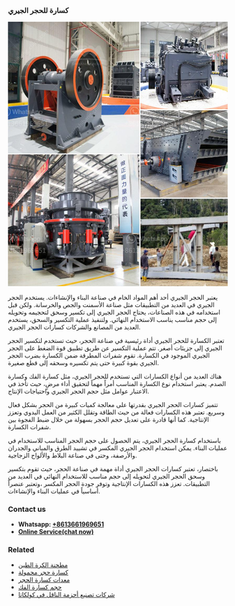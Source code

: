 <h3>كسارة للحجر الجيري</h3><img src='1701853224.jpg' alt=''><p>يعتبر الحجر الجيري أحد أهم المواد الخام في صناعة البناء والإنشاءات. يستخدم الحجر الجيري في العديد من التطبيقات مثل صناعة الأسمنت والجص والخرسانة. ولكن قبل استخدامه في هذه الصناعات، يحتاج الحجر الجيري إلى تكسير وسحق لتحجيمه وتحويله إلى حجم مناسب يناسب الاستخدام النهائي. ولتنفيذ عملية التكسير والسحق، يستخدم العديد من المصانع والشركات كسارات الحجر الجيري.</p><p>تعتبر الكسارة للحجر الجيري أداة رئيسية في صناعة الحجر، حيث تستخدم لتكسير الحجر الجيري إلى جزيئات أصغر. تتم عملية التكسير عن طريق تطبيق قوة الضغط على الحجر الجيري الموجود في الكسارة. تقوم شفرات المطرقة ضمن الكسارة بضرب الحجر الجيري بقوة كبيرة حتى يتم تكسيره وسحقه إلى قطع صغيرة.</p><p>هناك العديد من أنواع الكسارات التي تستخدم للحجر الجيري، مثل كسارة الفك وكسارة الصدم. يعتبر استخدام نوع الكسارة المناسب أمراً مهماً لتحقيق أداء مرضٍ، حيث تأخذ في الاعتبار عوامل مثل حجم الحجر الجيري واحتياجات الإنتاج.</p><p>تتميز كسارات الحجر الجيري بقدرتها على معالجة كميات كبيرة من الحجر بشكل فعال وسريع. تعتبر هذه الكسارات فعالة من حيث الطاقة وتقلل الكثير من العمل اليدوي وتعزز الإنتاجية. كما أنها قادرة على تعديل حجم الحجر بسهولة من خلال ضبط الفجوة بين شفرات الكسارة.</p><p>باستخدام كسارة الحجر الجيري، يتم الحصول على حجم الحجر المناسب للاستخدام في عمليات البناء. يمكن استخدام الحجر الجيري المكسر في تشييد الطرق والمباني والجدران والأرصفة، وحتى في صناعة البلاط والألواح الزجاجية.</p><p>باختصار، تعتبر كسارات الحجر الجيري أداة مهمة في صناعة الحجر، حيث تقوم بتكسير وسحق الحجر الجيري لتحويله إلى حجم مناسب للاستخدام النهائي في العديد من التطبيقات. تعزز هذه الكسارات الإنتاجية وتوفر جودة الحجر المكسر ،وتعتبر عنصراً أساسياً في عمليات البناء والإنشاءات.</p><h3>Contact us</h3><ul><li><strong>Whatsapp:&nbsp;<a href="https://wa.me/8613661969651">+8613661969651</a></strong></li><li><a href="https://swt.shibang-china.com/?git&amp;zhl&amp;كسارة للحجر الجيري"><strong>Online Service(chat now)</strong></a></li></ul><h3>Related</h3><ul><li><a href='مطحنة الكرة الطين.md'>مطحنة الكرة الطين</a></li><li><a href='كسارة حجر محمولة.md'>كسارة حجر محمولة</a></li><li><a href='معدات كسارة الحجر.md'>معدات كسارة الحجر</a></li><li><a href='حجم كسارة الفك.md'>حجم كسارة الفك</a></li><li><a href='شركات تصنيع أحزمة الناقل في كولكاتا.md'>شركات تصنيع أحزمة الناقل في كولكاتا</a></li></ul>
